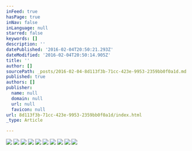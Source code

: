 ```yaml
---
inFeed: true
hasPage: true
inNav: false
inLanguage: null
starred: false
keywords: []
description: ''
datePublished: '2016-02-04T20:50:21.293Z'
dateModified: '2016-02-04T20:50:14.905Z'
title: ''
author: []
sourcePath: _posts/2016-02-04-8d113f3b-71cc-423e-9953-2359bb0f0a1d.md
published: true
authors: []
publisher:
  name: null
  domain: null
  url: null
  favicon: null
url: 8d113f3b-71cc-423e-9953-2359bb0f0a1d/index.html
_type: Article

---
```

![](https://the-grid-user-content.s3-us-west-2.amazonaws.com/8cbedc02-3cfb-4280-a565-252a55081540.jpg)
![](https://the-grid-user-content.s3-us-west-2.amazonaws.com/f2eac468-1b12-45cf-8771-98cf15d17f3b.jpg)
![](https://the-grid-user-content.s3-us-west-2.amazonaws.com/5fd952c4-0db8-4385-9810-fd08629926a7.jpg)
![](https://the-grid-user-content.s3-us-west-2.amazonaws.com/09cda622-0d66-4a26-885c-8b87110c4571.jpg)
![](https://the-grid-user-content.s3-us-west-2.amazonaws.com/63696d49-d615-4c20-98a3-28b311aa5961.jpg)
![](https://the-grid-user-content.s3-us-west-2.amazonaws.com/14007007-ae65-47f3-97f4-10026a6d9547.jpg)
![](https://the-grid-user-content.s3-us-west-2.amazonaws.com/7f6bd86d-60a6-4259-b530-f76cf52b5fea.jpg)
![](https://the-grid-user-content.s3-us-west-2.amazonaws.com/a0ec15da-1695-4416-8356-967446578acc.jpg)
![](https://the-grid-user-content.s3-us-west-2.amazonaws.com/937e3497-ece2-428a-bcd3-23289eeecd2d.jpg)
![](https://the-grid-user-content.s3-us-west-2.amazonaws.com/1373f552-b044-4ceb-9c69-66a51faa631a.jpg)